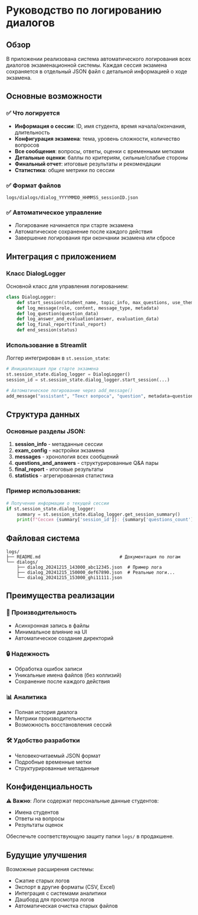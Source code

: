 # Руководство по логированию диалогов

## Обзор

В приложении реализована система автоматического логирования всех диалогов экзаменационной системы. Каждая сессия экзамена сохраняется в отдельный JSON файл с детальной информацией о ходе экзамена.

## Основные возможности

### ✅ Что логируется
- **Информация о сессии**: ID, имя студента, время начала/окончания, длительность
- **Конфигурация экзамена**: тема, уровень сложности, количество вопросов
- **Все сообщения**: вопросы, ответы, оценки с временными метками
- **Детальные оценки**: баллы по критериям, сильные/слабые стороны
- **Финальный отчет**: итоговые результаты и рекомендации
- **Статистика**: общие метрики по сессии

### ✅ Формат файлов
```
logs/dialogs/dialog_YYYYMMDD_HHMMSS_sessionID.json
```

### ✅ Автоматическое управление
- Логирование начинается при старте экзамена
- Автоматическое сохранение после каждого действия
- Завершение логирования при окончании экзамена или сбросе

## Интеграция с приложением

### Класс DialogLogger

Основной класс для управления логированием:

```python
class DialogLogger:
    def start_session(student_name, topic_info, max_questions, use_theme_structure)
    def log_message(role, content, message_type, metadata)
    def log_question(question_data)
    def log_answer_and_evaluation(answer, evaluation_data)
    def log_final_report(final_report)
    def end_session(status)
```

### Использование в Streamlit

Логгер интегрирован в `st.session_state`:

```python
# Инициализация при старте экзамена
st.session_state.dialog_logger = DialogLogger()
session_id = st.session_state.dialog_logger.start_session(...)

# Автоматическое логирование через add_message()
add_message("assistant", "Текст вопроса", "question", metadata=question_data)
```

## Структура данных

### Основные разделы JSON:
1. **session_info** - метаданные сессии
2. **exam_config** - настройки экзамена  
3. **messages** - хронология всех сообщений
4. **questions_and_answers** - структурированные Q&A пары
5. **final_report** - итоговые результаты
6. **statistics** - агрегированная статистика

### Пример использования:
```python
# Получение информации о текущей сессии
if st.session_state.dialog_logger:
    summary = st.session_state.dialog_logger.get_session_summary()
    print(f"Сессия {summary['session_id']}: {summary['questions_count']} вопросов")
```

## Файловая система

```
logs/
├── README.md                              # Документация по логам
└── dialogs/
    ├── dialog_20241215_143000_abc12345.json  # Пример лога
    ├── dialog_20241215_150000_def67890.json  # Реальные логи...
    └── dialog_20241215_153000_ghi11111.json
```

## Преимущества реализации

### 🚀 Производительность
- Асинхронная запись в файлы
- Минимальное влияние на UI
- Автоматическое создание директорий

### 🔒 Надежность
- Обработка ошибок записи
- Уникальные имена файлов (без коллизий)
- Сохранение после каждого действия

### 📊 Аналитика
- Полная история диалога
- Метрики производительности
- Возможность восстановления сессий

### 🛠️ Удобство разработки
- Человекочитаемый JSON формат
- Подробные временные метки
- Структурированные метаданные

## Конфиденциальность

⚠️ **Важно**: Логи содержат персональные данные студентов:
- Имена студентов
- Ответы на вопросы
- Результаты оценок

Обеспечьте соответствующую защиту папки `logs/` в продакшене.

## Будущие улучшения

Возможные расширения системы:
- Сжатие старых логов
- Экспорт в другие форматы (CSV, Excel)
- Интеграция с системами аналитики
- Дашборд для просмотра логов
- Автоматическая очистка старых файлов
